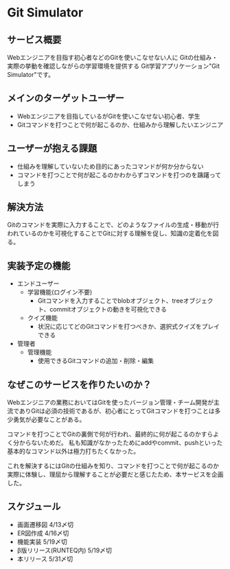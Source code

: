 # Git Simulator

## サービス概要
Webエンジニアを目指す初心者などのGitを使いこなせない人に
Gitの仕組み・実際の挙動を確認しながらの学習環境を提供する
Git学習アプリケーション"Git Simulator"です。

## メインのターゲットユーザー
- Webエンジニアを目指しているがGitを使いこなせない初心者、学生
- Gitコマンドを打つことで何が起こるのか、仕組みから理解したいエンジニア

## ユーザーが抱える課題
- 仕組みを理解していないため目的にあったコマンドが何か分からない
- コマンドを打つことで何が起こるのかわからずコマンドを打つのを躊躇ってしまう

## 解決方法
Gitのコマンドを実際に入力することで、どのようなファイルの生成・移動が行われているのかを可視化することでGitに対する理解を促し、知識の定着化を図る。

## 実装予定の機能
- エンドユーザー
  - 学習機能(ログイン不要)
    - Gitコマンドを入力することでblobオブジェクト、treeオブジェクト、commitオブジェクトの動きを可視化できる
  - クイズ機能
    - 状況に応じてどのGitコマンドを打つべきか、選択式クイズをプレイできる
- 管理者
  - 管理機能
    - 使用できるGitコマンドの追加・削除・編集

## なぜこのサービスを作りたいのか？
Webエンジニアの業務においてはGitを使ったバージョン管理・チーム開発が主流でありGitは必須の技術であるが、初心者にとってGitコマンドを打つことは多少勇気が必要なことがある。

コマンドを打つことでGitの裏側で何が行われ、最終的に何が起こるのかすらよく分からないためだ。
私も知識がなかったためにaddやcommit、pushといった基本的なコマンド以外は極力打ちたくなかった。

これを解決するにはGitの仕組みを知り、コマンドを打つことで何が起こるのか実際に体験し、理屈から理解することが必要だと感じたため、本サービスを企画した。

## スケジュール
- 画面遷移図 4/13〆切
- ER図作成 4/16〆切
- 機能実装 5/19〆切
- β版リリース(RUNTEQ内) 5/19〆切
- 本リリース 5/31〆切
